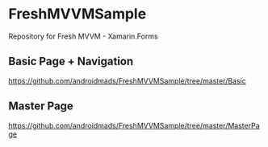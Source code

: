 # FreshMVVMSample
Repository for Fresh MVVM - Xamarin.Forms

## Basic Page + Navigation
https://github.com/androidmads/FreshMVVMSample/tree/master/Basic

## Master Page
https://github.com/androidmads/FreshMVVMSample/tree/master/MasterPage
